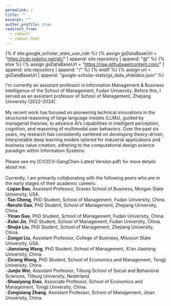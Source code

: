 ```yaml
---
permalink: /
title: ""
excerpt: ""
author_profile: true
redirect_from: 
  - /about/
  - /about.html
---
```


{% if site.google_scholar_stats_use_cdn %}
{% assign gsDataBaseUrl = "https://cdn.jsdelivr.net/gh/" | append: site.repository | append: "@" %}
{% else %}
{% assign gsDataBaseUrl = "https://raw.githubusercontent.com/" | append: site.repository | append: "/" %}
{% endif %}
{% assign url = gsDataBaseUrl | append: "google-scholar-stats/gs_data_shieldsio.json" %}

<span class='anchor' id='about-me'></span>
I'm currently an assistant professor in Information Management & Business Intelligence of the School of Management, Fudan University. Before this, I served as an assistant professor of School of Management, Zhejiang University (2022-2024). <br><br> 
My recent work has focused on pioneering technical innovations in the structured reasoning of large language models (LLMs), guided by managerial theories, to advance AI’s capabilities in intelligent perception, cognition, and reasoning of multimodal user behaviors. Over the past six years, my research has consistently centered on developing theory-driven, interpretable deep learning models tailored for industrial applications and business value creation, adhering to the computational design science paradigm within Information Systems.<br><br>
Please see my [CV](CV-GangChen-Latest Version.pdf) for more details about me.<br><br>
Currently, I am primarily collaborating with the following peers who are in the early stages of their academic careers:<br>
-**Liqian Bao**, Assistant Professor, Graves School of Business, Morgan State University, USA.<br>
-**Tan Cheng**, PhD Student, School of Management, Fudan University, China.<br>
-**Renzhi Gao**, PhD Student, School of Management, Zhejiang University, China.<br>
-**Yinan Gao**, PhD Student, School of Management, Fudan University, China.<br>
-**Xulei Jin**, PhD Student, School of Management, Fudan University, China.<br>
-**Shujie Liu**, PhD Student, School of Management, Zhejiang University, China.<br>
-**Zongxi Liu**, Assistant Professor, College of Business, Missouri State University, USA.<br>
-**Jianxiong Wang**, PhD Student, School of Management, Xi’an Jiaotong University, China.<br>
-**Zicong Wang**, PhD Student, School of Economics and Management, Tongji University, China.<br>
-**Junjie Wei**, Assistant Professor, Tilburg School of Social and Behavioral Sciences, Tilburg University, Nederland.<br>
-**Shuaiyong Xiao**, Associate Professor, School of Economics and Management, Tongji University, China.<br>
-**Zongxiang Zhang**, Assistant Professor, School of Management, Jinan University, China.<br>
